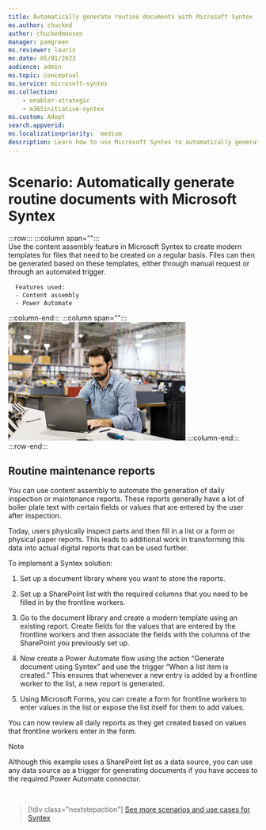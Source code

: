 ```yaml
---
title: Automatically generate routine documents with Microsoft Syntex
ms.author: chucked
author: chuckedmonson
manager: pamgreen
ms.reviewer: lauris
ms.date: 05/01/2023
audience: admin
ms.topic: conceptual
ms.service: microsoft-syntex
ms.collection: 
    - enabler-strategic
    - m365initiative-syntex
ms.custom: Adopt
search.appverid: 
ms.localizationpriority:  medium
description: Learn how to use Microsoft Syntex to automatically generate routine business documents.
---
```


# Scenario: Automatically generate routine documents with Microsoft Syntex

:::row:::
   :::column span="":::      
      Use the content assembly feature in Microsoft Syntex to create modern templates for files that need to be created on a regular basis. Files can then be generated based on these templates, either through manual request or through an automated trigger.

      Features used:
      - Content assembly 
      - Power Automate  
   :::column-end:::
   :::column span="":::
      ![Image of a generic business person using a computer in a manufacturing setting.](../media/content-understanding/uc-automatic-content-assembly.png)
   :::column-end:::
:::row-end:::

## Routine maintenance reports

You can use content assembly to automate the generation of daily inspection or maintenance reports. These reports generally have a lot of boiler plate text with certain fields or values that are entered by the user after inspection.

Today, users physically inspect parts and then fill in a list or a form or physical paper reports. This leads to additional work in transforming this data into actual digital reports that can be used further. 

To implement a Syntex solution:

1. Set up a document library where you want to store the reports.  

2. Set up a SharePoint list with the required columns that you need to be filled in by the frontline workers.  

3. Go to the document library and create a modern template using an existing report. Create fields for the values that are entered by the frontline workers and then associate the fields with the columns of the SharePoint you previously set up.  

4. Now create a Power Automate flow using the action “Generate document using Syntex” and use the trigger “When a list item is created.” This ensures that whenever a new entry is added by a frontline worker to the list, a new report is generated.  

5. Using Microsoft Forms, you can create a form for frontline workers to enter values in the list or expose the list itself for them to add values.  

You can now review all daily reports as they get created based on values that frontline workers enter in the form.  

> [!Note]
> Although this example uses a SharePoint list as a data source, you can use any data source as a trigger for generating documents if you have access to the required Power Automate connector.  

<br>

> [!div class="nextstepaction"]
> [See more scenarios and use cases for Syntex](adoption-scenarios.md)

